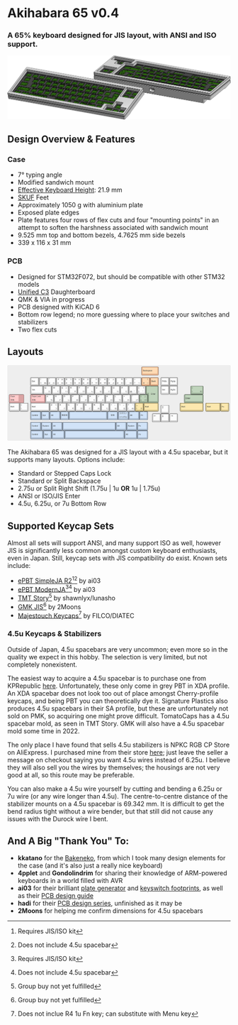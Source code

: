 # Akihabara 65 v0.4

### A 65% keyboard designed for JIS layout, with ANSI and ISO support.

![Case Isometric](./Images/caseIso.png)

## Design Overview & Features

### Case

- 7° typing angle
- Modified sandwich mount
- [Effective Keyboard Height](https://github.com/Croktopus/effective-keyboard-height): 21.9 mm
- [SKUF](https://github.com/Zambumon/SKUF) Feet
- Approximately 1050 g with aluminium plate
- Exposed plate edges
- Plate features four rows of flex cuts and four "mounting points" in an attempt to soften the harshness associated with sandwich mount
- 9.525 mm top and bottom bezels, 4.7625 mm side bezels
- 339 x 116 x 31 mm

### PCB

- Designed for STM32F072, but should be compatible with other STM32 models
- [Unified C3](https://github.com/ai03-2725/Unified-Daughterboard) Daughterboard
- QMK & VIA in progress
- PCB designed with KiCAD 6
- Bottom row legend; no more guessing where to place your switches and stabilizers
- Two flex cuts

## Layouts

![Supported Layouts](./Images/supportedLayouts.png)

The Akihabara 65 was designed for a JIS layout with a 4.5u spacebar, but it supports many layouts. Options include:

- Standard or Stepped Caps Lock
- Standard or Split Backspace
- 2.75u or Split Right Shift (1.75u | 1u **OR** 1u | 1.75u)
- ANSI or ISO/JIS Enter
- 4.5u, 6.25u, or 7u Bottom Row

## Supported Keycap Sets

Almost all sets will support ANSI, and many support ISO as well, however JIS is significantly less common amongst custom keyboard enthusiasts, even in Japan. Still, keycap sets with JIS compatibility do exist. Known sets include:

- [ePBT SimpleJA R2](https://geekhack.org/index.php?topic=114422.0)[^kitting][^spacebar] by ai03
- [ePBT ModernJA](https://geekhack.org/index.php?topic=109341.0)[^kitting][^spacebar] by ai03
- [TMT Story](https://geekhack.org/index.php?topic=112681.0)[^gb] by shawnlyx/lunasho
- [GMK JIS](https://geekhack.org/index.php?topic=108328.0)[^gb] by 2Moons
- [Majestouch Keycaps](https://www.diatec.co.jp/products/list.php?s[]=100:1002:10008)[^fn] by FILCO/DIATEC

[^kitting]: Requires JIS/ISO kit
[^spacebar]: Does not include 4.5u spacebar
[^gb]: Group buy not yet fulfilled
[^fn]: Does not inclue R4 1u Fn key; can substitute with Menu key

### 4.5u Keycaps & Stabilizers

Outside of Japan, 4.5u spacebars are very uncommon; even more so in the quality we expect in this hobby. The selection is very limited, but not completely nonexistent.

The easiest way to acquire a 4.5u spacebar is to purchase one from KPRepublic [here](https://kprepublic.com/products/xda-blank-convex-spacebar-grey-1-75u-2u-2-25u-2-75u-3u-4-5u-5-5u-6u-6-25u-6-5u-7u-blank-keycaps-for-xd60-xd64-xd84-xd75-gh60-60). Unfortunately, these only come in grey PBT in XDA profile. An XDA spacebar does not look too out of place amongst Cherry-profile keycaps, and being PBT you can theoretically dye it. Signature Plastics also produces 4.5u spacebars in their SA profile, but these are unfortunately not sold on PMK, so acquiring one might prove difficult. TomatoCaps has a 4.5u spacebar mold, as seen in TMT Story. GMK will also have a 4.5u spacebar mold some time in 2022.

The only place I have found that sells 4.5u stabilizers is NPKC RGB CP Store on AliExpress. I purchased mine from their store [here](https://www.aliexpress.com/item/32855603554.html); just leave the seller a message on checkout saying you want 4.5u wires instead of 6.25u. I believe they will also sell you the wires by themselves; the housings are not very good at all, so this route may be preferable.

You can also make a 4.5u wire yourself by cutting and bending a 6.25u or 7u wire (or any wire longer than 4.5u). The centre-to-centre distance of the stabilizer mounts on a 4.5u spacebar is 69.342 mm. It is difficult to get the bend radius tight without a wire bender, but that still did not cause any issues with the Durock wire I bent.

## And A Big "Thank You" To:

- **kkatano** for the [Bakeneko](https://github.com/kkatano/bakeneko-65), from which I took many design elements for the case (and it's also just a really nice keyboard)
- **4pplet** and **Gondolindrim** for sharing their knowledge of ARM-powered keyboards in a world filled with AVR
- **ai03** for their brilliant [plate generator](https://kbplate.ai03.com/) and [keyswitch footprints](https://github.com/ai03-2725/MX_Alps_Hybrid), as well as their [PCB design guide](https://wiki.ai03.com/books/pcb-design)
- **hadi** for their [PCB design series](https://www.youtube.com/watch?v=BhFqkVggv8Q), unfinished as it may be
- **2Moons** for helping me confirm dimensions for 4.5u spacebars 
